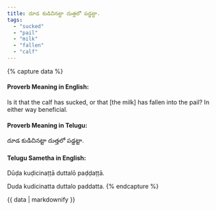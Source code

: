 ```yaml
---
title: దూడ కుడిచినట్టా దుత్తలో పడ్డట్టా.
tags:
  - "sucked"
  - "pail"
  - "milk"
  - "fallen"
  - "calf"
---
```


{% capture data %}
#### Proverb Meaning in English:
Is it that the calf has sucked, or that [the milk] has fallen into the pail?
In either way beneficial.

#### Proverb Meaning in Telugu:
దూడ కుడిచినట్టా దుత్తలో పడ్డట్టా.

#### Telugu Sametha in English:
Dūḍa kuḍicinaṭṭā duttalō paḍḍaṭṭā.

Duda kudicinatta duttalo paddatta.
{% endcapture %}

{{ data | markdownify }}

